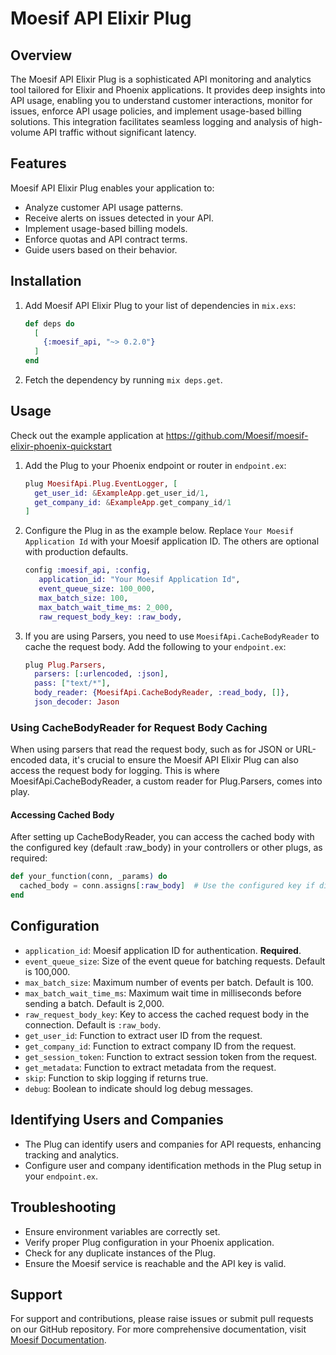 # Moesif API Elixir Plug

## Overview

The Moesif API Elixir Plug is a sophisticated API monitoring and analytics tool tailored for Elixir and Phoenix applications. It provides deep insights into API usage, enabling you to understand customer interactions, monitor for issues, enforce API usage policies, and implement usage-based billing solutions. This integration facilitates seamless logging and analysis of high-volume API traffic without significant latency.

## Features

Moesif API Elixir Plug enables your application to:

- Analyze customer API usage patterns.
- Receive alerts on issues detected in your API.
- Implement usage-based billing models.
- Enforce quotas and API contract terms.
- Guide users based on their behavior.

## Installation

1. Add Moesif API Elixir Plug to your list of dependencies in `mix.exs`:

   ```elixir
   def deps do
     [
       {:moesif_api, "~> 0.2.0"}
     ]
   end
   ```

2. Fetch the dependency by running `mix deps.get`.

## Usage

Check out the example application at https://github.com/Moesif/moesif-elixir-phoenix-quickstart

1. Add the Plug to your Phoenix endpoint or router in `endpoint.ex`:

   ```elixir
   plug MoesifApi.Plug.EventLogger, [
     get_user_id: &ExampleApp.get_user_id/1,
     get_company_id: &ExampleApp.get_company_id/1
   ]
   ```

2. Configure the Plug in as the example below. Replace `Your Moesif Application Id` with your Moesif application ID.  The others are optional with production defaults.

   ```elixir
   config :moesif_api, :config,
      application_id: "Your Moesif Application Id",
      event_queue_size: 100_000,
      max_batch_size: 100,
      max_batch_wait_time_ms: 2_000,
      raw_request_body_key: :raw_body,
   ```

3. If you are using Parsers, you need to use `MoesifApi.CacheBodyReader` to cache the request body. Add the following to your `endpoint.ex`:

   ```elixir
   plug Plug.Parsers,
     parsers: [:urlencoded, :json],
     pass: ["text/*"],
     body_reader: {MoesifApi.CacheBodyReader, :read_body, []},
     json_decoder: Jason
   ```

### Using CacheBodyReader for Request Body Caching

When using parsers that read the request body, such as for JSON or URL-encoded data, it's crucial to ensure the Moesif API Elixir Plug can also access the request body for logging. This is where MoesifApi.CacheBodyReader, a custom reader for Plug.Parsers, comes into play.

#### Accessing Cached Body

After setting up CacheBodyReader, you can access the cached body with the configured key (default :raw_body) in your controllers or other plugs, as required:

```elixir
def your_function(conn, _params) do
  cached_body = conn.assigns[:raw_body]  # Use the configured key if different
end
```

## Configuration

- `application_id`: Moesif application ID for authentication. **Required**.
- `event_queue_size`: Size of the event queue for batching requests. Default is 100,000.
- `max_batch_size`: Maximum number of events per batch. Default is 100.
- `max_batch_wait_time_ms`: Maximum wait time in milliseconds before sending a batch. Default is 2,000.
- `raw_request_body_key`: Key to access the cached request body in the connection. Default is `:raw_body`.
- `get_user_id`: Function to extract user ID from the request.
- `get_company_id`: Function to extract company ID from the request.
- `get_session_token`: Function to extract session token from the request.
- `get_metadata`: Function to extract metadata from the request.
- `skip`: Function to skip logging if returns true.
- `debug`: Boolean to indicate should log debug messages.

## Identifying Users and Companies

- The Plug can identify users and companies for API requests, enhancing tracking and analytics.
- Configure user and company identification methods in the Plug setup in your `endpoint.ex`.

## Troubleshooting

- Ensure environment variables are correctly set.
- Verify proper Plug configuration in your Phoenix application.
- Check for any duplicate instances of the Plug.
- Ensure the Moesif service is reachable and the API key is valid.

## Support

For support and contributions, please raise issues or submit pull requests on our GitHub repository. For more comprehensive documentation, visit [Moesif Documentation](https://www.moesif.com/docs/).
